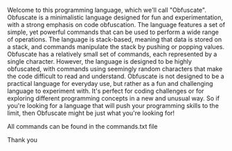 Welcome to this programming language, which we'll call "Obfuscate". Obfuscate is a minimalistic language designed for fun and experimentation, with a strong emphasis on code obfuscation. The language features a set of simple, yet powerful commands that can be used to perform a wide range of operations. The language is stack-based, meaning that data is stored on a stack, and commands manipulate the stack by pushing or popping values.
Obfuscate has a relatively small set of commands, each represented by a single character. However, the language is designed to be highly obfuscated, with commands using seemingly random characters that make the code difficult to read and understand.
Obfuscate is not designed to be a practical language for everyday use, but rather as a fun and challenging language to experiment with. It's perfect for coding challenges or for exploring different programming concepts in a new and unusual way. So if you're looking for a language that will push your programming skills to the limit, then Obfuscate might be just what you're looking for!

All commands can be found in the commands.txt file

Thank you
